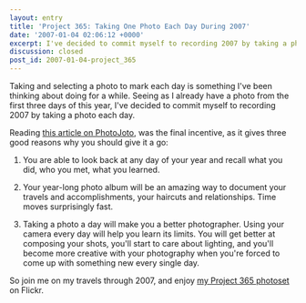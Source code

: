 ```yaml
---
layout: entry
title: 'Project 365: Taking One Photo Each Day During 2007'
date: '2007-01-04 02:06:12 +0000'
excerpt: I've decided to commit myself to recording 2007 by taking a photo each day.
discussion: closed
post_id: 2007-01-04-project_365
---
```

Taking and selecting a photo to mark each day is something I've been thinking about doing for a while. Seeing as I already have a photo from the first three days of this year, I've decided to commit myself to recording 2007 by taking a photo each day.

Reading [this article on PhotoJoto][1], was the final incentive, as it gives three good reasons why you should give it a go:

1. You are able to look back at any day of your year and recall what you did, who you met, what you learned.

2. Your year-long photo album will be an amazing way to document your travels and accomplishments, your haircuts and relationships. Time moves surprisingly fast.

3. Taking a photo a day will make you a better photographer. Using your camera every day will help you learn its limits. You will get better at composing your shots, you'll start to care about lighting, and you'll become more creative with your photography when you're forced to come up with something new every single day.

So join me on my travels through 2007, and enjoy [my Project 365 photoset][2] on Flickr.

[1]: http://www.photojojo.com/content/tutorials/project-365-take-a-photo-a-day/
[2]: http://flickr.com/photos/lloydyweb/sets/72157594458562627/